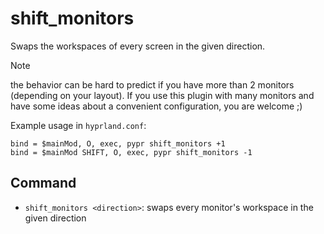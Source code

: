 # shift_monitors

Swaps the workspaces of every screen in the given direction.

> [!Note]
> the behavior can be hard to predict if you have more than 2 monitors (depending on your layout).
> If you use this plugin with many monitors and have some ideas about a convenient configuration, you are welcome ;)

Example usage in `hyprland.conf`:

```
bind = $mainMod, O, exec, pypr shift_monitors +1
bind = $mainMod SHIFT, O, exec, pypr shift_monitors -1
```

## Command

- `shift_monitors <direction>`: swaps every monitor's workspace in the given direction

